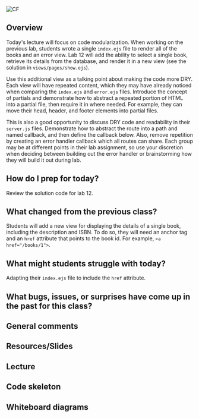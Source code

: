 ![CF](https://i.imgur.com/7v5ASc8.png)


## Overview

Today's lecture will focus on code modularization. When working on the previous lab, students wrote a single `index.ejs` file to render all of the books and an error view. Lab 12 will add the ability to select a single book, retrieve its details from the database, and render it in a new view (see the solution in `views/pages/show.ejs`).

Use this additional view as a talking point about making the code more DRY. Each view will have repeated content, which they may have already noticed when comparing the `index.ejs` and `error.ejs` files. Introduce the concept of partials and demonstrate how to abstract a repeated portion of HTML into a partial file, then require it in where needed. For example, they can move their head, header, and footer elements into partial files.

This is also a good opportunity to discuss DRY code and readability in their `server.js` files. Demonstrate how to abstract the route into a path and named callback, and then define the callback below. Also, remove repetition by creating an error handler callback which all routes can share. Each group may be at different points in their lab assignment, so use your discretion when deciding between building out the error handler or brainstorming how they will build it out during lab.

## How do I prep for today?

Review the solution code for lab 12.

## What changed from the previous class?

Students will add a new view for displaying the details of a single book, including the description and ISBN. To do so, they will need an anchor tag and an `href` attribute that points to the book id. For example, `<a href="/books/1">`.

## What might students struggle with today?

Adapting their `index.ejs` file to include the `href` attribute.

## What bugs, issues, or surprises have come up in the past for this class?

## General comments

## Resources/Slides

## Lecture

## Code skeleton

## Whiteboard diagrams
